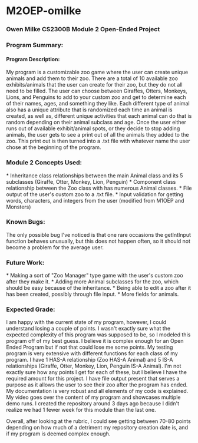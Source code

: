 # M2OEP-omilke
<h3>Owen Milke CS2300B Module 2 Open-Ended Project</h2>

<h3>Program Summary:</h2>
<h4>Program Description:</h4>
My program is a customizable zoo game where the user can create unique animals and add them to their zoo.
There are a total of 10 available zoo exhibits/animals that the user can create for their zoo, but they do not all need to be filled.
The user can choose between Giraffes, Otters, Monkeys, Lions, and Penguins to add to your custom zoo and get to determine each of
their names, ages, and something they like.
Each different type of animal also has a unique attribute that is randomized each time an animal is created, as well as, different
unique activities that each animal can do that is random depending on their animal subclass and age.
Once the user either runs out of available exhibit/animal spots, or they decide to stop adding animals, the user gets to see
a print out of all the animals they added to the zoo. This print out is then turned into a .txt file with whatever name the user chose
at the beginning of the program.

<h3>Module 2 Concepts Used:</h3>
* Inheritance class relationships between the main Animal class and its 5 subclasses (Giraffe, Otter, Monkey, Lion, Penguin)
* Component class relationship between the Zoo class with has numerous Animal classes.
* File output of the user's custom zoo to a .txt file.
* Input validation for getting words, characters, and integers from the user (modified from M1OEP and Monsters)

<h3>Known Bugs:</h3>
The only possible bug I've noticed is that one rare occasions the getIntInput function behaves unusually, but this does not happen
often, so it should not become a problem for the average user.

<h3>Future Work:</h3>
* Making a sort of "Zoo Manager" type game with the user's custom zoo after they make it.
* Adding more Animal subclasses for the zoo, which should be easy because of the inheritance.
* Being able to edit a zoo after it has been created, possibly through file input.
* More fields for animals.

<h3>Expected Grade:</h3>
I am happy with the current state of my program, however, I could understand losing a couple of points.
I wasn't exactly sure what the expected complexity of this program was supposed to be, so I modeled this program off of my best guess. I believe it is complex enough for an Open Ended Program but if not that could lose me some points.
My testing program is very extensive with different functions for each class of my program.
I have 1 HAS-A relationship (Zoo HAS-A Animal) and 5 IS-A relationships (Giraffe, Otter, Monkey, Lion, Penguin IS-A Animal). I'm not exactly sure how any points I get for each of these, but I believe I have the required amount for this project.
I have file output present that serves a purpose as it allows the user to see their zoo after the program has ended.
My documentation is very robust and all elements of my code is explained.
My video goes over the content of my program and showcases multiple demo runs.
I created the repository around 3 days ago because I didn't realize we had 1 fewer week for this module than the last one.

Overall, after looking at the rubric, I could see getting between 70-80 points depending on how much of a detriment my repository creation date is, and if my program is deemed complex enough.
